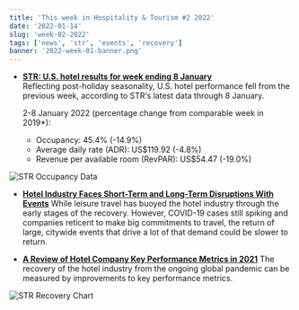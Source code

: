 ```yaml
---
title: 'This week in Hospitality & Tourism #2 2022'
date: '2022-01-14'
slug: 'week-02-2022'
tags: ['news', 'str', 'events', 'recovery']
banner: '2022-week-01-banner.png'
---
```


- **[STR: U.S. hotel results for week ending 8 January](https://str.com/press-release/str-us-hotel-results-week-ending-8-january)**  
  Reflecting post-holiday seasonality, U.S. hotel performance fell from the previous week, according to STR‘s latest data through 8 January.

  2-8 January 2022 (percentage change from comparable week in 2019\*):

  - Occupancy: 45.4% (-14.9%)
  - Average daily rate (ADR): US$119.92 (-4.8%)
  - Revenue per available room (RevPAR): US$54.47 (-19.0%)

![STR Occupancy Data](/images/blogimages/2022-week-02-occupancy.png)

- **[Hotel Industry Faces Short-Term and Long-Term Disruptions With Events](https://www.costar.com/article/734502807/hotel-industry-faces-short-term-and-long-term-disruptions-with-events?utm_source=Nevistas)**
  While leisure travel has buoyed the hotel industry through the early stages of the recovery. However, COVID-19 cases still spiking and companies reticent to make big commitments to travel, the return of large, citywide events that drive a lot of that demand could be slower to return.

- **[A Review of Hotel Company Key Performance Metrics in 2021](https://www.costar.com/article/967525690)**
  The recovery of the hotel industry from the ongoing global pandemic can be measured by improvements to key performance metrics.

![STR Recovery Chart](/images/blogimages/2022-week-02-str-recovery-chart.jpg)
